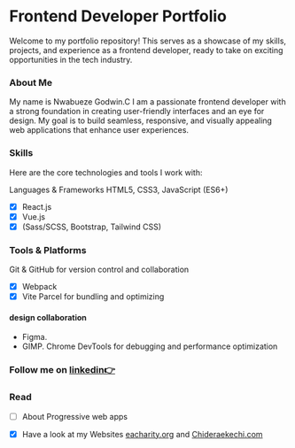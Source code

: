 # Frontend Developer Portfolio
Welcome to my portfolio repository! This serves as a showcase of my skills, projects, and experience as a frontend developer, ready to take on exciting opportunities in the tech industry.

### About Me
My name is Nwabueze Godwin.C I am a passionate frontend developer with a strong foundation in creating user-friendly interfaces and an eye for design. My goal is to build seamless, responsive, and visually appealing web applications that enhance user experiences.
### Skills
Here are the core technologies and tools I work with:

Languages & Frameworks
HTML5, CSS3, JavaScript (ES6+)
- [x] React.js
- [x] Vue.js
- [x] (Sass/SCSS, Bootstrap, Tailwind CSS)
### Tools & Platforms
Git & GitHub for version control and collaboration
- [x] Webpack
- [x] Vite
Parcel for bundling and optimizing
#### design collaboration
- Figma.
- GIMP.
Chrome DevTools for debugging and performance optimization
### Follow me on [linkedin👉](https://www.linkedin.com/in/godwin-chinaza-nwabueze)

### Read

- [ ] About Progressive web apps
- [x] Have a look at my Websites [eacharity.org](https://eacharity.org/) and [Chideraekechi.com](http://chideraekechi.com/)


<!--
**Nwabueze11/Nwabueze11** is a ✨ _special_ ✨ repository because its `README.md` (this file) appears on your GitHub profile.

Here are some ideas to get you started:

- 🔭 I’m currently working on ...
- 🌱 I’m currently learning ...
- 👯 I’m looking to collaborate on ...
- 🤔 I’m looking for help with ...
- 💬 Ask me about ...
- 📫 How to reach me: ...
- 😄 Pronouns: ...
- ⚡ Fun fact: ...
-->
